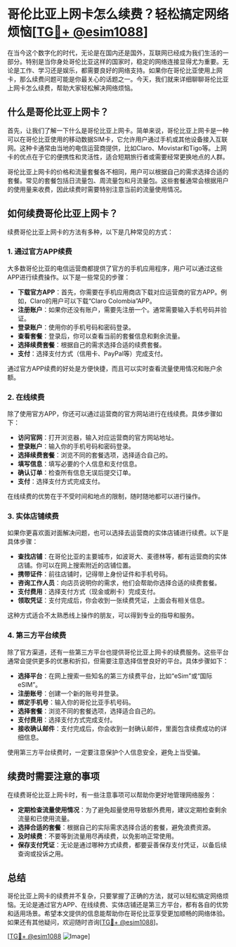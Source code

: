 # 哥伦比亚上网卡怎么续费？轻松搞定网络烦恼[[TG💪+ @esim1088](https://t.me/s/esim1088)]

在当今这个数字化的时代，无论是在国内还是国外，互联网已经成为我们生活的一部分。特别是当你身处哥伦比亚这样的国家时，稳定的网络连接显得尤为重要。无论是工作、学习还是娱乐，都需要良好的网络支持。如果你在哥伦比亚使用上网卡，那么续费问题可能是你最关心的话题之一。今天，我们就来详细聊聊哥伦比亚上网卡怎么续费，帮助大家轻松解决网络烦恼。

## 什么是哥伦比亚上网卡？

首先，让我们了解一下什么是哥伦比亚上网卡。简单来说，哥伦比亚上网卡是一种可以在哥伦比亚使用的移动数据SIM卡，它允许用户通过手机或其他设备接入互联网。这种卡通常由当地的电信运营商提供，比如Claro、Movistar和Tigo等。上网卡的优点在于它的便携性和灵活性，适合短期旅行者或需要经常更换地点的人群。

哥伦比亚上网卡的价格和流量套餐各不相同，用户可以根据自己的需求选择合适的套餐。常见的套餐包括日流量包、周流量包和月流量包。这些套餐通常会根据用户的使用量来收费，因此续费时需要特别注意当前的流量使用情况。

## 如何续费哥伦比亚上网卡？

续费哥伦比亚上网卡的方法有多种，以下是几种常见的方式：

### 1. 通过官方APP续费

大多数哥伦比亚的电信运营商都提供了官方的手机应用程序，用户可以通过这些APP进行续费操作。以下是一些常见的步骤：

- **下载官方APP**：首先，你需要在手机应用商店下载对应运营商的官方APP。例如，Claro的用户可以下载“Claro Colombia”APP。
- **注册账户**：如果你还没有账户，需要先注册一个。通常需要输入手机号码并验证。
- **登录账户**：使用你的手机号码和密码登录。
- **查看套餐**：登录后，你可以查看当前的套餐信息和剩余流量。
- **选择续费套餐**：根据自己的需求选择合适的续费套餐。
- **支付**：选择支付方式（信用卡、PayPal等）完成支付。

通过官方APP续费的好处是方便快捷，而且可以实时查看流量使用情况和账户余额。

### 2. 在线续费

除了使用官方APP，你还可以通过运营商的官方网站进行在线续费。具体步骤如下：

- **访问官网**：打开浏览器，输入对应运营商的官方网站地址。
- **登录账户**：输入你的手机号码和密码登录。
- **选择续费套餐**：浏览不同的套餐选项，选择适合自己的。
- **填写信息**：填写必要的个人信息和支付信息。
- **确认订单**：检查所有信息无误后提交订单。
- **支付**：选择支付方式完成支付。

在线续费的优势在于不受时间和地点的限制，随时随地都可以进行操作。

### 3. 实体店铺续费

如果你更喜欢面对面解决问题，也可以选择去运营商的实体店铺进行续费。以下是具体步骤：

- **查找店铺**：在哥伦比亚的主要城市，如波哥大、麦德林等，都有运营商的实体店铺。你可以在网上搜索附近的店铺位置。
- **携带证件**：前往店铺时，记得带上身份证件和手机号码。
- **咨询工作人员**：向店员说明你的需求，他们会帮助你选择合适的续费套餐。
- **支付费用**：选择支付方式（现金或刷卡）完成支付。
- **领取凭证**：支付完成后，你会收到一张续费凭证，上面会有相关信息。

这种方式适合不太熟悉线上操作的朋友，可以得到专业的指导和服务。

### 4. 第三方平台续费

除了官方渠道，还有一些第三方平台也提供哥伦比亚上网卡的续费服务。这些平台通常会提供更多的优惠和折扣，但需要注意选择信誉良好的平台。具体步骤如下：

- **选择平台**：在网上搜索一些知名的第三方续费平台，比如“eSim”或“国际eSIM”。
- **注册账号**：创建一个新的账号并登录。
- **绑定手机号**：输入你的哥伦比亚手机号码。
- **选择套餐**：浏览不同的套餐选项，选择适合自己的。
- **支付费用**：选择支付方式完成支付。
- **接收确认邮件**：支付完成后，你会收到一封确认邮件，里面包含续费成功的详细信息。

使用第三方平台续费时，一定要注意保护个人信息安全，避免上当受骗。

## 续费时需要注意的事项

在续费哥伦比亚上网卡时，有一些注意事项可以帮助你更好地管理网络服务：

- **定期检查流量使用情况**：为了避免超量使用导致额外费用，建议定期检查剩余流量和已使用流量。
- **选择合适的套餐**：根据自己的实际需求选择合适的套餐，避免浪费资源。
- **及时续费**：不要等到流量用尽再续费，以免影响正常使用。
- **保存支付凭证**：无论是通过哪种方式续费，都要妥善保存支付凭证，以备后续查询或投诉之用。

## 总结

哥伦比亚上网卡的续费并不复杂，只要掌握了正确的方法，就可以轻松搞定网络烦恼。无论是通过官方APP、在线续费、实体店铺还是第三方平台，都有各自的优势和适用场景。希望本文提供的信息能帮助你在哥伦比亚享受更加顺畅的网络体验。如果还有其他疑问，欢迎随时咨询[[TG💪+ @esim1088](https://t.me/s/esim1088)]。

[[TG💪+ @esim1088](https://t.me/s/esim1088) ![Image](https://i.postimg.cc/4NQfJmqS/Snipaste-2025-05-13-00-14-12.png)]